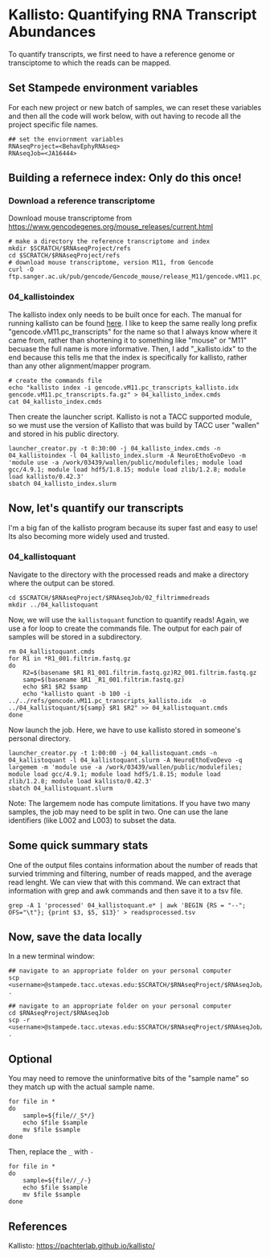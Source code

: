 # Kallisto: Quantifying RNA Transcript Abundances

To quantify transcripts, we first need to have a reference genome or transciptome to which the reads can be mapped. 

## Set Stampede environment  variables

For each new project or new batch of samples, we can reset these variables and then all the code will work below, with out having to recode all the project specific file names.

~~~ {.bash}
## set the enviornment variables 
RNAseqProject=<BehavEphyRNAseq>
RNAseqJob=<JA16444>
~~~ 

## Building a refernece index: Only do this once!

### Download a reference transcriptome

Download mouse transcriptome from https://www.gencodegenes.org/mouse_releases/current.html

~~~ {.bash}
# make a directory the reference transcriptome and index
mkdir $SCRATCH/$RNAseqProject/refs
cd $SCRATCH/$RNAseqProject/refs
# download mouse transcriptome, version M11, from Gencode
curl -O ftp.sanger.ac.uk/pub/gencode/Gencode_mouse/release_M11/gencode.vM11.pc_transcripts.fa.gz
~~~

### 04_kallistoindex

The kallisto index only needs to be built once for each. The manual for running kallisto can be found [here](https://pachterlab.github.io/kallisto/manual). I like to keep the same really long prefix "gencode.vM11.pc_transcripts" for the name so that I always know where it came from, rather than shortening it to something like "mouse" or "M11" becuase the full name is more informative. Then, I add "_kallisto.idx" to the end because this tells me that the index is specifically for kallisto, rather than any other alignment/mapper program.

~~~ {.bash}
# create the commands file
echo "kallisto index -i gencode.vM11.pc_transcripts_kallisto.idx gencode.vM11.pc_transcripts.fa.gz" > 04_kallisto_index.cmds
cat 04_kallisto_index.cmds
~~~

Then create the launcher script. Kallisto is not a TACC supported module, so we must use the version of Kallisto that was build by TACC user "wallen" and stored in his public directory. 

~~~ {.bash}
launcher_creator.py -t 0:30:00 -j 04_kallisto_index.cmds -n 04_kallistoindex -l 04_kallisto_index.slurm -A NeuroEthoEvoDevo -m 'module use -a /work/03439/wallen/public/modulefiles; module load gcc/4.9.1; module load hdf5/1.8.15; module load zlib/1.2.8; module load kallisto/0.42.3'
sbatch 04_kallisto_index.slurm
~~~

## Now, let's quantify our transcripts

I'm a big fan of the kallisto program because its super fast and easy to use! Its also becoming more widely used and trusted.

### 04_kallistoquant

Navigate to the directory with the processed reads and make a directory where the output can be stored. 

~~~ {.bash}
cd $SCRATCH/$RNAseqProject/$RNAseqJob/02_filtrimmedreads
mkdir ../04_kallistoquant
~~~

Now, we will use the `kallistoquant` function to quantify reads! Again, we use a for loop to create the commands file. The output for each pair of samples will be stored in a subdirectory.  

~~~ {.bash}
rm 04_kallistoquant.cmds
for R1 in *R1_001.filtrim.fastq.gz
do
    R2=$(basename $R1 R1_001.filtrim.fastq.gz)R2_001.filtrim.fastq.gz
    samp=$(basename $R1 _R1_001.filtrim.fastq.gz)
    echo $R1 $R2 $samp
    echo "kallisto quant -b 100 -i ../../refs/gencode.vM11.pc_transcripts_kallisto.idx  -o ../04_kallistoquant/${samp} $R1 $R2" >> 04_kallistoquant.cmds
done
~~~

Now launch the job. Here, we have to use kallisto stored in someone's personal directory. 

~~~ {.bash}
launcher_creator.py -t 1:00:00 -j 04_kallistoquant.cmds -n 04_kallistoquant -l 04_kallistoquant.slurm -A NeuroEthoEvoDevo -q largemem -m 'module use -a /work/03439/wallen/public/modulefiles; module load gcc/4.9.1; module load hdf5/1.8.15; module load zlib/1.2.8; module load kallisto/0.42.3'
sbatch 04_kallistoquant.slurm
~~~

Note: The largemem node has compute limitations. If you have two many samples, the job may need to be split in two. One can use the lane identifiers (like L002 and L003) to subset the data. 

## Some quick summary stats
One of the output files contains information about the number of reads that survied trimming and filtering, number of reads mapped, and the average read lenght. We can view that with this command. We can extract that information with grep and awk commands and then save it to a tsv file.

~~~{.bash}echo 'totalreads, pseudoaligned, avelenght' > readsprocessed.csv
grep -A 1 'processed' 04_kallistoquant.e* | awk 'BEGIN {RS = "--"; OFS="\t"}; {print $3, $5, $13}' > readsprocessed.tsv
~~~

## Now, save the data locally

In a new terminal window:

~~~ {.bash}
## navigate to an appropriate folder on your personal computer
scp <username>@stampede.tacc.utexas.edu:$SCRATCH/$RNAseqProject/$RNAseqJob/03_fastqc/*html .
~~~

~~~ {.bash}
## navigate to an appropriate folder on your personal computer
cd $RNAseqProject/$RNAseqJob
scp -r <username>@stampede.tacc.utexas.edu:$SCRATCH/$RNAseqProject/$RNAseqJob/04_kallistoquant .
~~~

## Optional

You may need to remove the uninformative bits of the "sample name" so they match up with the actual sample name. 

~~~ {.bash}
for file in *
do
    sample=${file//_S*/}
    echo $file $sample
    mv $file $sample
done
~~~

Then, replace the `_` with `-`

~~~ {.bash}
for file in *
do
    sample=${file//_/-}
    echo $file $sample
    mv $file $sample
done
~~~

## References
Kallisto: https://pachterlab.github.io/kallisto/
